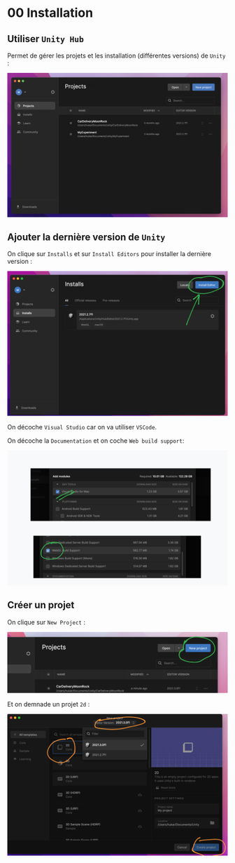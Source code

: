 # 00 Installation

## Utiliser `Unity Hub`

Permet de gérer les projets et les installation (différentes versions) de `Unity` :

<img src="assets/unity-hub-projects.png" alt="unity-hub-projects" style="zoom:50%;" />



## Ajouter la dernière version de `Unity`

On clique sur `Installs` et sur `Install Editors` pour installer la dernière version :

<img src="assets/new-install-unity.png" alt="new-install-unity" style="zoom:50%;" />

On décoche `Visual Studio` car on va utiliser `VSCode`.

On décoche la `Documentation` et on coche `Web build support`:

<img src="assets/configuration-unity-for-web.png" alt="configuration-unity-for-web" style="zoom:50%;" />



## Créer un projet

On clique sur `New Project` :

<img src="assets/new-project-unity.png" alt="new-project-unity" style="zoom:50%;" />

Et on demnade un projet `2d` :

<img src="assets/configure-new-project-2d.png" alt="configure-new-project-2d" style="zoom:50%;" />

















